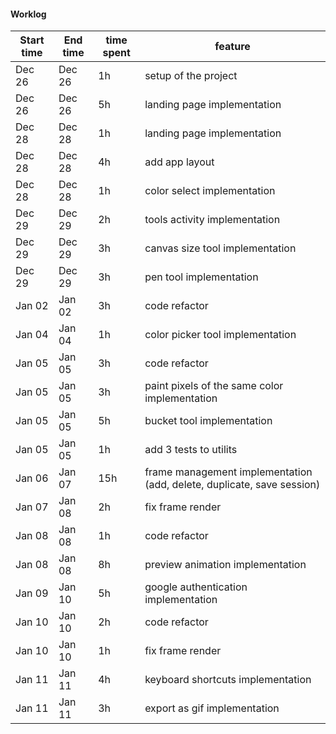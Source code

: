 #### Worklog

| Start time  | End time | time spent | feature |
|-----------|-------------|-------------|-------------|
| Dec 26 | Dec 26 | 1h | setup of the project |
| Dec 26 | Dec 26 | 5h | landing page implementation |
| Dec 28 | Dec 28 | 1h | landing page implementation |
| Dec 28 | Dec 28 | 4h | add app layout |
| Dec 28 | Dec 28 | 1h | color select implementation |
| Dec 29 | Dec 29 | 2h | tools activity implementation |
| Dec 29 | Dec 29 | 3h | canvas size tool implementation |
| Dec 29 | Dec 29 | 3h | pen tool implementation |
| Jan 02 | Jan 02 | 3h | code refactor |
| Jan 04 | Jan 04 | 1h | color picker tool implementation |
| Jan 05 | Jan 05 | 3h | code refactor |
| Jan 05 | Jan 05 | 3h | paint pixels of the same color implementation |
| Jan 05 | Jan 05 | 5h | bucket tool implementation |
| Jan 05 | Jan 05 | 1h | add 3 tests to utilits |
| Jan 06 | Jan 07 | 15h | frame management implementation (add, delete, duplicate, save session)|
| Jan 07 | Jan 08 | 2h | fix frame render |
| Jan 08 | Jan 08 | 1h | code refactor |
| Jan 08 | Jan 08 | 8h | preview animation implementation |
| Jan 09 | Jan 10 | 5h | google authentication implementation |
| Jan 10 | Jan 10 | 2h | code refactor |
| Jan 10 | Jan 10 | 1h | fix frame render |
| Jan 11 | Jan 11 | 4h | keyboard shortcuts implementation |
| Jan 11 | Jan 11 | 3h | export as gif implementation |

